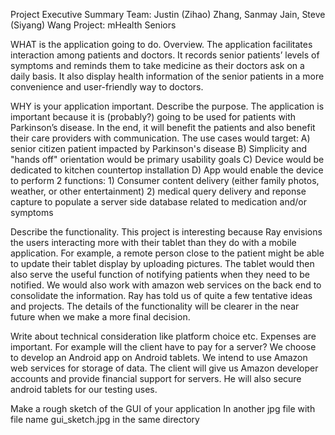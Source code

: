 Project Executive Summary
Team: Justin (Zihao) Zhang, Sanmay Jain, Steve (Siyang) Wang
Project: mHealth Seniors

WHAT is the application going to do. Overview.
The application facilitates interaction among patients and doctors. It records senior patients’ levels of symptoms and reminds them to take medicine as their doctors ask on a daily basis. It also display health information of the senior patients in a more convenience and user-friendly way to doctors. 

WHY is your application important. Describe the purpose.
The application is important because it is (probably?) going to be used for patients with Parkinson’s disease. In the end, it will benefit the patients and also benefit their care providers with communication.
The use cases would target:
	A) senior citizen patient impacted by Parkinson's disease
	B) Simplicity and "hands off" orientation would be primary usability goals
	C) Device would be dedicated to kitchen countertop installation
	D) App would enable the device to perform 2 functions:
		1) Consumer content delivery (either family photos, weather, or other entertainment)
		2) medical query delivery and reponse capture to populate a server side database related to medication and/or symptoms

Describe the functionality.
This project is interesting because Ray envisions the users interacting more with their tablet than they do with a mobile application. For example, a remote person close to the patient might be able to update their tablet display by uploading pictures. The tablet would then also serve the useful function of notifying patients when they need to be notified. We would also work with amazon web services on the back end to consolidate the information. Ray has told us of quite a few tentative ideas and projects. The details of the functionality will be clearer in the near future when we make a more final decision.

Write about technical consideration like platform choice etc. Expenses are important. For example will the client have to pay for a server?
We choose to develop an Android app on Android tablets. We intend to use Amazon web services for storage of data. The client will give us Amazon developer accounts and provide financial support for servers. He will also secure android tablets for our testing uses. 

Make a rough sketch of the GUI of your application
	In another jpg file with file name gui_sketch.jpg in the same directory
